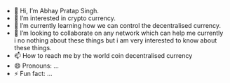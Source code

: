 - 👋 Hi, I’m Abhay Pratap Singh.
- 👀 I’m interested in crypto currency.
- 🌱 I’m currently learning how we can control the decentralised currency.
- 💞️ I’m looking to collaborate on any network which can help me currently i no nothing about these things but i am very interested to know about these things.
- 📫 How to reach me by the world coin decentralised currency 
- 😄 Pronouns: ...
- ⚡ Fun fact: ...

<!---
Abhii881/Abhii881 is a ✨ special ✨ repository because its `README.md` (this file) appears on your GitHub profile.
You can click the Preview link to take a look at your changes.
--->
